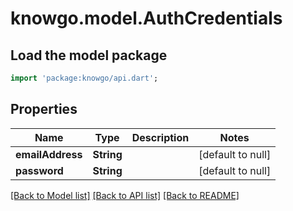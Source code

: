 # knowgo.model.AuthCredentials

## Load the model package
```dart
import 'package:knowgo/api.dart';
```

## Properties
Name | Type | Description | Notes
------------ | ------------- | ------------- | -------------
**emailAddress** | **String** |  | [default to null]
**password** | **String** |  | [default to null]

[[Back to Model list]](../README.md#documentation-for-models) [[Back to API list]](../README.md#documentation-for-api-endpoints) [[Back to README]](../README.md)


